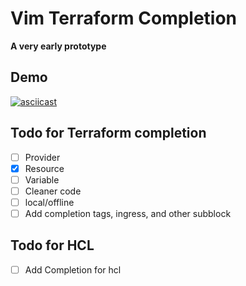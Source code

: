 # Vim Terraform Completion

**A very early prototype**

## Demo

[![asciicast](https://asciinema.org/a/118064.png)](https://asciinema.org/a/118064)

## Todo for Terraform completion
- [ ] Provider
- [x] Resource
- [ ] Variable
- [ ] Cleaner code
- [ ] local/offline
- [ ] Add completion tags, ingress, and other subblock

## Todo for HCL
- [ ] Add Completion for hcl
